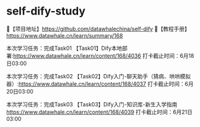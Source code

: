 # self-dify-study

🍭【项目地址】https://github.com/datawhalechina/self-dify
🌟【教程手册】https://www.datawhale.cn/learn/summary/168

本次学习任务：完成Task01
【Task01】Dify本地部署:https://www.datawhale.cn/learn/content/168/4036
打卡截止时间：6月18日03:00


本次学习任务：完成Task02
【Task02】Dify入门-聊天助手（猜病、哄哄模拟器）:https://www.datawhale.cn/learn/content/168/4037
打卡截止时间：6月20日03:00


本次学习任务：完成Task03
【Task03】Dify入门-知识库-新生入学指南
https://www.datawhale.cn/learn/content/168/4039
打卡截止时间：6月21日03:00